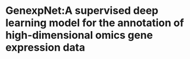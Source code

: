 # GenexpNet:A supervised deep learning model for the annotation of high-dimensional omics gene expression data
